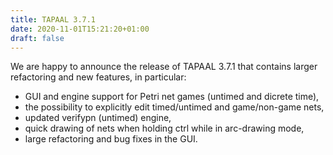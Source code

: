 ```yaml
---
title: TAPAAL 3.7.1 
date: 2020-11-01T15:21:20+01:00
draft: false
---
```


We are happy to announce the release of TAPAAL 3.7.1 that contains larger refactoring and new features, in particular:

  * GUI and engine support for Petri net games (untimed and dicrete time),
  * the possibility to explicitly edit timed/untimed and game/non-game nets,
  * updated verifypn (untimed) engine,
  * quick drawing of nets when holding ctrl while in arc-drawing mode,
  * large refactoring and bug fixes in the GUI.
